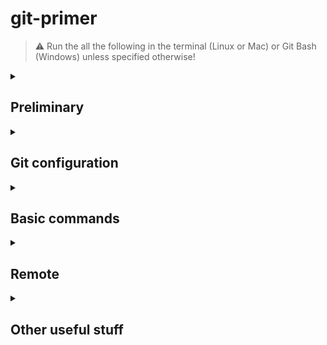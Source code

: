 # git-primer

> :warning: Run the all the following in the terminal (Linux or Mac) or Git Bash (Windows) unless specified otherwise!

<details>
<summary><h2>Preliminary</h2></summary>

### :arrow_forward: Getting started
If you want a general understanding of Git, follow https://git-scm.com/book/en/v2 or https://docs.github.com/en/get-started/getting-started-with-git

### :arrow_forward: Install Git
Make sure you have Git installed. On Linux and Mac, just open the terminal and run `git --version`. This should give you the version you have installed. On Windows check if you have the application `Git bash`. If not, install Git from this link https://git-scm.com/download/win

### :arrow_forward: Set up SSH
This might be a tricky one, every step and word counts. Follow this guide, **word-by-word** https://docs.github.com/en/authentication/connecting-to-github-with-ssh

<details>
<summary>Windows</summary>
	
Here is a recap of the steps to follow to set up an SSH key for GitHub
1. Open Git Bash and run `cd .ssh`
2. Run `ssh-keygen -t ed25519 -C "user@email.com"`. You are asked to `Enter file in which to save the key` -> write `gitbash` and press Enter. Then, you asked for a password two times. Please, set one and remember it
3. (⚠️ Only this step is on Windows Powershell! Also, run the shell as administrator!) Open Windows PowerShell as Administrator and run the following commands `Get-Service -Name ssh-agent | Set-Service -StartupType Manual`, then `Start-Service ssh-agent`, and finally `ssh-add c:/Users/username/.ssh/gitbash` replacing `username` with the name of you pc user. If the last command does not work, replace the slashes `/` with backslashes `\`
4. Return to Git Bash, run `cat ~/.ssh/gitbash.pub`, and copy the string you get in return
5. Go into the settings of your GitHub account (online) and go into **SSH and GPG keys**
6. Click **New SSH key**, give it a title (e.g. "work-laptop"), and paste the string you copied earlier
7. Click on **Add SSH key**
8. Return to Git Bash and run `ssh -T git@github.com`
9. Hopefully, you get a successful message back. If so, you are ready to go.

</details>

### :arrow_forward: Git cheatsheet
- https://training.github.com/downloads/github-git-cheat-sheet/
- https://education.github.com/git-cheat-sheet-education.pdf
- https://www.atlassian.com/git/tutorials/atlassian-git-cheatsheet

### :arrow_forward: GitHub workflow
Later, we will talk about working on remotes using GitHub. When collaborating, there is an important workflow that we must adopt. The GitHub philosophy of workflow is quite simple, you find it here https://docs.github.com/en/get-started/quickstart/github-flow

As a recap of the important steps to follow when developing a new feature are
1. Create a branch for a new feature
2. Work on the feature
3. Open pull request to merge (resolving conflicts)
4. Close the merged branch

> :spiral_notepad: Have simple tests in place to be sure everything always works in the main branch

</details>

<details>
<summary><h2>Git configuration</h2></summary>

### :arrow_forward: Config setup
Configure name and email.
```
git config --list
git config --global user.name 'Name Surname'
git config --global user.email 'user@email.com'
```

### :arrow_forward: Config main editor
This will be the editor Git will open by default.
```
git config --global core.editor "vim"
git config --global core.editor "'C:/Program Files (x86)/sublime text 3/subl.exe' -w"
git config --global core.editor "code --wait"
```

</details>

<details>
<summary><h2>Basic commands</h2></summary>

### :arrow_forward: Start working with Git
Let's see how to create a new local project and work on it tracking it with Git.
```
touch file1.jl (create a file)
git init
git add file1.jl
git status
git restore --staged file1.jl
git add .
git add *.jl
git commit
git commit -m 'Add file1'
git branch (list local branches)(option -r to check remote branches)
git branch feature1
git checkout feature1 (run `git chekout -b feature1` to create the branch and immediately move into it without the need to run the previous line)
```
Now, make some changes in the branch feature1 (e.g. `echo "some change" >> file1.jl ; cat file1.jl`)

> :warning: Once you finished working on the feature, you need to add it and commit it to the branch. If you checkout to a different branch before committing, all the uncommitted work you have done will be carried over to the branch you are now in.

To merge, go to the main branch
```
git checkout main
git merge feature1
``` 
This kept the main branch safe until the new feature was polished. Now, we have the new feature in the main branch as well.

Once merged, you can should delete the branch to avoid accidental use.
```
git branch -d feature1
```

> :warning: When we start working with a remote, we will need to close the online branch as well. You can do this running `git push origin -d feature1`.

### :arrow_forward: Resolve a conflict
You will find conflicts while merging with other people's work. Sometimes, you will even find conflicts when merging your own code. Let's resolve a conflict.

When merging, this is the type of message that you will see
```
> git merge feature1
Auto-merging file1.jl
CONFLICT (content): Merge conflict in file1.jl
Automatic merge failed; fix conflicts and then commit the result.
```
Performing a `git status` we obtain
```
> git status
On branch main
You have unmerged paths.
  (fix conflicts and run "git commit")
  (use "git merge --abort" to abort the merge)

Unmerged paths:
  (use "git add <file>..." to mark resolution)
	both modified:   file1.jl

no changes added to commit (use "git add" and/or "git commit -a")
```
As suggested, we must fix the conflict in `file1.jl` and commit.
```
<<<<<<< HEAD
some line in main
=======
some other line in feature1
>>>>>>> feature1
```
`<<<<<<< HEAD` indicates the version of the branch we are in. `=======` is a delimiter. `>>>>>>> feature1` indicates the version of the branch we are trying to merge.

Resolve the conflict by deleting all this text and adding the lines you want, for example
```
some other line in feature1
```
Now, run `git add file1.jl` and `git commit -m "Fix merge conflict"` and all should be good!

</details>

<details>
<summary><h2>Remote</h2></summary>

All we have done until now was **local**, let's add a remote. To put these files online create an empty repo GitHub, then
```
git remote (to check if there is any remote; there should be none. -v verbose)
git remote add origin git@github.com:USERNAME/REPONAME.git
git push -u origin main
``` 
From now on, you can use pull and push to communicate with the remote
```
git status
git pull (= git fetch; git merge)
```
Make some changes, then
```
git add .
git commit -m "Add this change"
git push
```

Here, some commands to work with the branches on the remote
```
git branch -r (to list the branches on the remote)
git push -u origin feature1 (to push a new branch on the remote)
git push -d origin feature1 (to close a branch on the remote)
```
</details>

<details>
<summary><h2>Other useful stuff</h2></summary>

### :arrow_forward: The life-saver .gitignore
```
touch .gitignore
```
Add some entries e.g. directories, extensions, etc.
```
/directory
*.txt
```

### :arrow_forward: Stashing
```
git stash push -m "Some change here and there" (or simply git stash)
git stash apply # (where # is the index)
git stash list
git stash drop #
git stash pop #
git stash clear
```

### :arrow_forward: Other commands
> :spiral_notepad: `HEAD` is like a local pointer to the last commit of the current branch
```
git clone git@github.com:USERNAME/REPONAME.git (if the repo is online and you need to work on it)
git log (--graph)
git rebase (HEAD, ~, etc.)
git reset HEAD~1 (~1 1 behind, ~2 2 behind etc.) (default to --mixed, alternatives: --soft lose commit but NOT changes, --hard lose commit AND changes)
git remote (list all the remote names)
```

</details>
